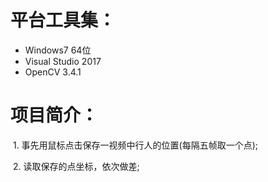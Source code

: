 # 平台工具集：
- Windows7 64位
- Visual Studio 2017
- OpenCV 3.4.1

# 项目简介：
  1. 事先用鼠标点击保存一视频中行人的位置(每隔五帧取一个点);
  
  2. 读取保存的点坐标，依次做差;
  

